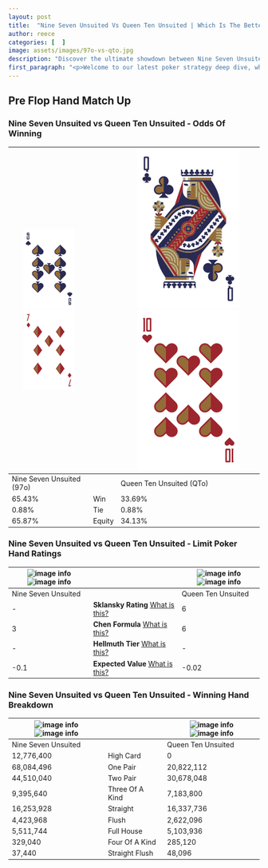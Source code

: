 ```yaml
---
layout: post
title:  "Nine Seven Unsuited Vs Queen Ten Unsuited | Which Is The Better Hand In Poker? A Complete Guide"
author: reece
categories: [  ]
image: assets/images/97o-vs-qto.jpg
description: "Discover the ultimate showdown between Nine Seven Unsuited and Queen Ten Unsuited in poker! Uncover the odds, strategies, and scenarios where one hand triumphs over the other. Get ready to up your poker game with this thrilling analysis."
first_paragraph: "<p>Welcome to our latest poker strategy deep dive, where we're pitting two distinct hands against each other in a high-stakes showdown: Nine Seven Unsuited vs Queen Ten Unsuited.</p><p>In the dynamic world of poker, every decision counts, and knowing which hand holds the upper hand is key to your success at the table.</p><p>In this article, we'll dissect these two hands, explore the scenarios where one dominates the other, and equip you with the knowledge to make strategic choices that can tip the odds in your favor.</p><p>Get ready to unravel the intriguing dynamics of these poker hands and elevate your game to new heights.</p>"
---
```




[comment]: # (sp0)

## Pre Flop Hand Match Up

<div class="table hand-ratings" markdown="1"> 



### Nine Seven Unsuited vs Queen Ten Unsuited - Odds Of Winning


    
| ![image info](assets/images/hand1/9.png) ![image info](assets/images/hand1/7o.png) |  | ![image info](assets/images/hand2/Q.png) ![image info](assets/images/hand2/To.png) |
| -------- | -------- | -------- |
| Nine Seven Unsuited (97o) |  | Queen Ten Unsuited (QTo) |
| 65.43% | Win | 33.69% |
| 0.88% | Tie | 0.88% |
| 65.87% | Equity | 34.13% |




[comment]: # (sp1)



### Nine Seven Unsuited vs Queen Ten Unsuited - Limit Poker Hand Ratings


    
| ![image info](https://www.riverpairs.com/assets/images/hand1/9.png) ![image info](https://www.riverpairs.com/assets/images/hand1/7o.png) |  | ![image info](https://www.riverpairs.com/assets/images/hand2/Q.png) ![image info](https://www.riverpairs.com/assets/images/hand2/To.png) |
| -------- | -------- | -------- |
| Nine Seven Unsuited |  | Queen Ten Unsuited |
| - | **Sklansky Rating** [What is this?](/sklansky-rating-explained) | 6 |
| 3 | **Chen Formula** [What is this?](/chen-formula-explained) | 6 |
| - | **Hellmuth Tier** [What is this?](/Hellmuth-tier-explained) | - |
| -0.1 | **Expected Value** [What is this?](/expected-value-explained) | -0.02 |




[comment]: # (sp2)



### Nine Seven Unsuited vs Queen Ten Unsuited - Winning Hand Breakdown


    
| ![image info](https://www.riverpairs.com/assets/images/hand1/9.png) ![image info](https://www.riverpairs.com/assets/images/hand1/7o.png) |  | ![image info](https://www.riverpairs.com/assets/images/hand2/Q.png) ![image info](https://www.riverpairs.com/assets/images/hand2/To.png) |
| -------- | -------- | -------- |
| Nine Seven Unsuited |  | Queen Ten Unsuited |
| 12,776,400 | High Card | 0 |
| 68,084,496 | One Pair | 20,822,112 |
| 44,510,040 | Two Pair | 30,678,048 |
| 9,395,640 | Three Of A Kind | 7,183,800 |
| 16,253,928 | Straight | 16,337,736 |
| 4,423,968 | Flush | 2,622,096 |
| 5,511,744 | Full House | 5,103,936 |
| 329,040 | Four Of A Kind | 285,120 |
| 37,440 | Straight Flush | 48,096 |




[comment]: # (sp3)



</div>

[comment]: # (sp4)



[comment]: # (sp5)

